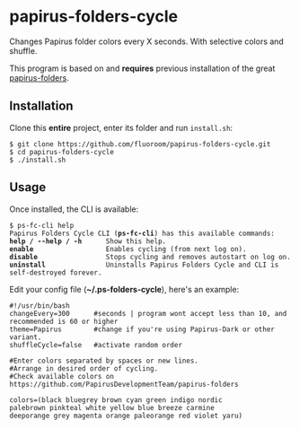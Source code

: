# papirus-folders-cycle
Changes Papirus folder colors every X seconds. With selective colors and shuffle.

This program is based on and **requires** previous installation of the great [papirus-folders](https://github.com/PapirusDevelopmentTeam/papirus-folders).
## Installation
Clone this **entire** project, enter its folder and run `install.sh`:
<pre><code>$ git clone https://github.com/fluoroom/papirus-folders-cycle.git
$ cd papirus-folders-cycle
$ ./install.sh</code></pre>
## Usage
Once installed, the CLI is available:
<pre><code>$ ps-fc-cli help
Papirus Folders Cycle CLI (<b>ps-fc-cli</b>) has this available commands:
<b>help / --help / -h</b>      Show this help.
<b>enable</b>                  Enables cycling (from next log on).
<b>disable</b>                 Stops cycling and removes autostart on log on.
<b>uninstall</b>               Uninstalls Papirus Folders Cycle and CLI is self-destroyed forever.</code></pre>
Edit your config file (**~/.ps-folders-cycle**), here's an example:
<pre><code>#!/usr/bin/bash
changeEvery=300      #seconds | program wont accept less than 10, and recommended is 60 or higher
theme=Papirus        #change if you're using Papirus-Dark or other variant.
shuffleCycle=false   #activate random order

#Enter colors separated by spaces or new lines.
#Arrange in desired order of cycling.
#Check available colors on https://github.com/PapirusDevelopmentTeam/papirus-folders

colors=(black bluegrey brown cyan green indigo nordic
palebrown pinkteal white yellow blue breeze carmine
deeporange grey magenta orange paleorange red violet yaru)</code></pre>
